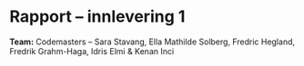 # Rapport – innlevering 1
**Team:** Codemasters – Sara Stavang, Ella Mathilde Solberg, Fredric Hegland, Fredrik Grahm-Haga, Idris Elmi & Kenan Inci



